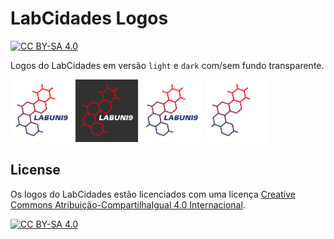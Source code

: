 # LabCidades Logos

[![CC BY-SA
4.0](https://img.shields.io/badge/License-CC%20BY--SA%204.0-lightgrey.svg)](http://creativecommons.org/licenses/by-sa/4.0/)

Logos do LabCidades em versão `light` e `dark` com/sem fundo transparente.

<img src="light/png/logo2.png" width=100> <img src="dark/png/logo2.png" width=100> <img src="fundo_transparente/png/logo1.png" width=100> <img src="fundo_transparente/png/logo2.png" width=100>

## License

Os logos do LabCidades estão licenciados com uma licença [Creative Commons Atribuição-CompartilhaIgual 4.0 Internacional](http://creativecommons.org/licenses/by-sa/4.0/).

[![CC BY-SA 4.0](https://licensebuttons.net/l/by-sa/4.0/88x31.png)](http://creativecommons.org/licenses/by-sa/4.0/)
